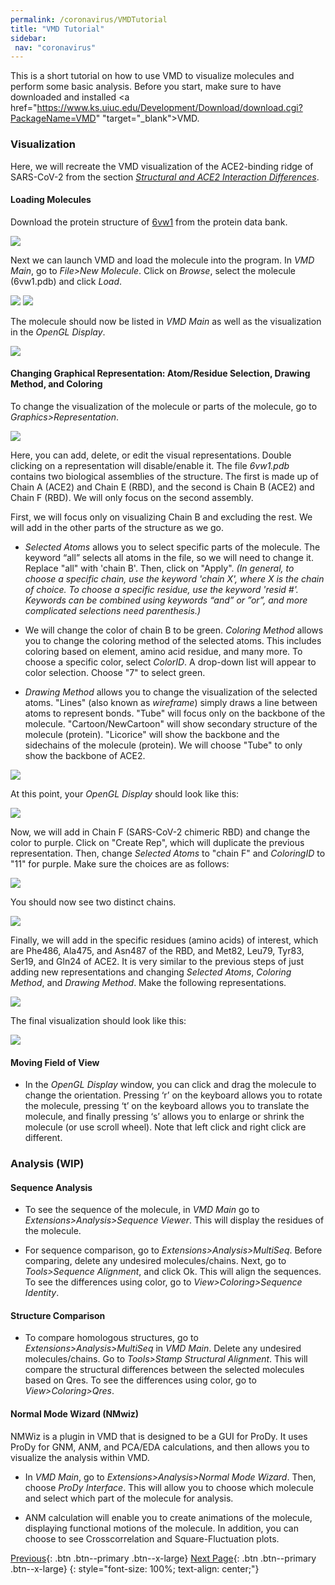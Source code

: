 ```yaml
---
permalink: /coronavirus/VMDTutorial
title: "VMD Tutorial"
sidebar: 
 nav: "coronavirus"
---
```


This is a short tutorial on how to use VMD to visualize molecules and perform some basic analysis. Before you start, make sure to have downloaded and installed <a href="https://www.ks.uiuc.edu/Development/Download/download.cgi?PackageName=VMD" "target="_blank">VMD</a>.

### Visualization

Here, we will recreate the VMD visualization of the ACE2-binding ridge of SARS-CoV-2 from the section *<a href="https://purpleavatar.github.io/multiscale_biological_modeling/coronavirus/structural_diff" target="_blank">Structural and ACE2 Interaction Differences</a>*.

#### Loading Molecules

Download the protein structure of <a href="https://www.rcsb.org/structure/6vw1" target="_blank">6vw1</a> from the protein data bank. 

<img src="../_pages/coronavirus/files/Ridge%20Tutorial/Ridge0.png">

Next we can launch VMD and load the molecule into the program. In *VMD Main*, go to *File>New Molecule*. Click on *Browse*, select the molecule (6vw1.pdb) and click *Load*. 

<img src="../_pages/coronavirus/files/Ridge%20Tutorial/Ridge1.png">
<img src="../_pages/coronavirus/files/Ridge%20Tutorial/Ridge2.png">

The molecule should now be listed in *VMD Main* as well as the visualization in the *OpenGL Display*.

<img src="../_pages/coronavirus/files/Ridge%20Tutorial/Ridge3.png">


#### Changing Graphical Representation: Atom/Residue Selection, Drawing Method, and Coloring

To change the visualization of the molecule or parts of the molecule, go to *Graphics>Representation*. 

<img src="../_pages/coronavirus/files/Ridge%20Tutorial/Ridge4.png">

Here, you can add, delete, or edit the visual representations. Double clicking on a representation will disable/enable it. The file *6vw1.pdb* contains two biological assemblies of the structure. The first is made up of Chain A (ACE2) and Chain E (RBD), and the second is Chain B (ACE2) and Chain F (RBD). We will only focus on the second assembly. 

First, we will focus only on visualizing Chain B and excluding the rest. We will add in the other parts of the structure as we go.

* *Selected Atoms* allows you to select specific parts of the molecule. The keyword “all” selects all atoms in the file, so we will need to change it. Replace "all" with 'chain B'. Then, click on "Apply". *(In general, to choose a specific chain, use the keyword 'chain X', where X is the chain of choice. To choose a specific residue, use the keyword 'resid #'. Keywords can be combined using keywords “and” or ”or”, and more complicated selections need parenthesis.)*

* We will change the color of chain B to be green. *Coloring Method* allows you to change the coloring method of the selected atoms. This includes coloring based on element, amino acid residue, and many more. To choose a specific color, select *ColorID*. A drop-down list will appear to color selection. Choose "7" to select green.

* *Drawing Method* allows you to change the visualization of the selected atoms. "Lines" (also known as *wireframe*) simply draws a line between atoms to represent bonds. "Tube" will focus only on the backbone of the molecule. "Cartoon/NewCartoon" will show secondary structure of the molecule (protein). "Licorice" will show the backbone and the sidechains of the molecule (protein). We will choose "Tube" to only show the backbone of ACE2.

<img src="../_pages/coronavirus/files/Ridge%20Tutorial/Ridge5.png">

At this point, your *OpenGL Display* should look like this:

<img src="../_pages/coronavirus/files/Ridge%20Tutorial/Ridge6.png">

Now, we will add in Chain F (SARS-CoV-2 chimeric RBD) and change the color to purple. Click on "Create Rep", which will duplicate the previous representation. Then, change *Selected Atoms* to "chain F" and *ColoringID* to "11" for purple. Make sure the choices are as follows:

<img src="../_pages/coronavirus/files/Ridge%20Tutorial/Ridge7.png">

You should now see two distinct chains.

<img src="../_pages/coronavirus/files/Ridge%20Tutorial/Ridge8.png">

Finally, we will add in the specific residues (amino acids) of interest, which are Phe486, Ala475, and Asn487 of the RBD, and Met82, Leu79, Tyr83, Ser19, and Gln24 of ACE2. It is very similar to the previous steps of just adding new representations and changing *Selected Atoms*, *Coloring Method*, and *Drawing Method*. Make the following representations.

<img src="../_pages/coronavirus/files/Ridge%20Tutorial/Ridge9.png">

The final visualization should look like this:

<img src="../_pages/coronavirus/files/Ridge%20Tutorial/Ridge10.png">

#### Moving Field of View

* In the *OpenGL Display* window, you can click and drag the molecule to change the orientation. Pressing ‘r’ on the keyboard allows you to rotate the molecule, pressing ‘t’ on the keyboard allows you to translate the molecule, and finally pressing ‘s’ allows you to enlarge or shrink the molecule (or use scroll wheel). Note that left click and right click are different.

### Analysis (WIP)

#### Sequence Analysis

* To see the sequence of the molecule, in *VMD Main* go to *Extensions>Analysis>Sequence Viewer*. This will display the residues of the molecule.

* For sequence comparison, go to *Extensions>Analysis>MultiSeq*. Before comparing, delete any undesired molecules/chains. Next, go to *Tools>Sequence Alignment*, and click Ok. This will align the sequences. To see the differences using color, go to *View>Coloring>Sequence Identity*.

#### Structure Comparison

* To compare homologous structures, go to *Extensions>Analysis>MultiSeq* in *VMD Main*. Delete any undesired molecules/chains. Go to *Tools>Stamp Structural Alignment*. This will compare the structural differences between the selected molecules based on Qres. To see the differences using color, go to *View>Coloring>Qres*.

#### Normal Mode Wizard (NMwiz)

NMWiz is a plugin in VMD that is designed to be a GUI for ProDy. It uses ProDy for GNM, ANM, and PCA/EDA calculations, and then allows you to visualize the analysis within VMD.

* In *VMD Main*, go to *Extensions>Analysis>Normal Mode Wizard*. Then, choose *ProDy Interface*. This will allow you to choose which molecule and select which part of the molecule for analysis.

* ANM calculation will enable you to create animations of the molecule, displaying functional motions of the molecule. In addition, you can choose to see Crosscorrelation and Square-Fluctuation plots.

[Previous](rmsd_prody){: .btn .btn--primary .btn--x-large} [Next Page](#){: .btn .btn--primary .btn--x-large}
{: style="font-size: 100%; text-align: center;"}
